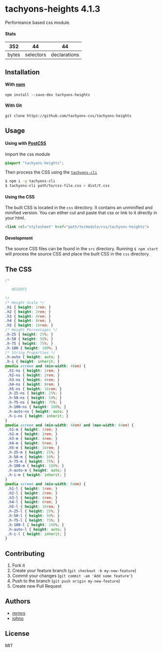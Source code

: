 # tachyons-heights 4.1.3

Performance based css module.

#### Stats

352 | 44 | 44
---|---|---
bytes | selectors | declarations

## Installation

#### With [npm](https://npmjs.com)

```
npm install --save-dev tachyons-heights
```

#### With Git

```
git clone https://github.com/tachyons-css/tachyons-heights
```

## Usage

#### Using with [PostCSS](https://github.com/postcss/postcss)

Import the css module

```css
@import "tachyons-heights";
```

Then process the CSS using the [`tachyons-cli`](https://github.com/tachyons-css/tachyons-cli)

```sh
$ npm i -g tachyons-cli
$ tachyons-cli path/to/css-file.css > dist/t.css
```

#### Using the CSS

The built CSS is located in the `css` directory. It contains an unminified and minified version.
You can either cut and paste that css or link to it directly in your html.

```html
<link rel="stylesheet" href="path/to/module/css/tachyons-heights">
```

#### Development

The source CSS files can be found in the `src` directory.
Running `$ npm start` will process the source CSS and place the built CSS in the `css` directory.

## The CSS

```css
/*

   HEIGHTS

*/
/* Height Scale */
.h1 { height: 1rem; }
.h2 { height: 2rem; }
.h3 { height: 4rem; }
.h4 { height: 8rem; }
.h5 { height: 16rem; }
/* Height Percentages */
.h-25 { height: 25%; }
.h-50 { height: 50%; }
.h-75 { height: 75%; }
.h-100 { height: 100%; }
/* String Properties */
.h-auto { height: auto; }
.h-i { height: inherit; }
@media screen and (min-width: 48em) {
 .h1-ns { height: 1rem; }
 .h2-ns { height: 2rem; }
 .h3-ns { height: 4rem; }
 .h4-ns { height: 8rem; }
 .h5-ns { height: 16rem; }
 .h-25-ns { height: 25%; }
 .h-50-ns { height: 50%; }
 .h-75-ns { height: 75%; }
 .h-100-ns { height: 100%; }
 .h-auto-ns { height: auto; }
 .h-i-ns { height: inherit; }
}
@media screen and (min-width: 48em) and (max-width: 64em) {
 .h1-m { height: 1rem; }
 .h2-m { height: 2rem; }
 .h3-m { height: 4rem; }
 .h4-m { height: 8rem; }
 .h5-m { height: 16rem; }
 .h-25-m { height: 25%; }
 .h-50-m { height: 50%; }
 .h-75-m { height: 75%; }
 .h-100-m { height: 100%; }
 .h-auto-m { height: auto; }
 .h-i-m { height: inherit; }
}
@media screen and (min-width: 64em) {
 .h1-l { height: 1rem; }
 .h2-l { height: 2rem; }
 .h3-l { height: 4rem; }
 .h4-l { height: 8rem; }
 .h5-l { height: 16rem; }
 .h-25-l { height: 25%; }
 .h-50-l { height: 50%; }
 .h-75-l { height: 75%; }
 .h-100-l { height: 100%; }
 .h-auto-l { height: auto; }
 .h-i-l { height: inherit; }
}
```

## Contributing

1. Fork it
2. Create your feature branch (`git checkout -b my-new-feature`)
3. Commit your changes (`git commit -am 'Add some feature'`)
4. Push to the branch (`git push origin my-new-feature`)
5. Create new Pull Request

## Authors

* [mrmrs](http://mrmrs.io)
* [johno](http://johnotander.com)

## License

MIT

